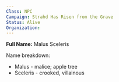 ```yaml
---
Class: NPC
Campaign: Strahd Has Risen from the Grave
Status: Alive
Organization:
---
```

**Full Name:** Malus Sceleris

Name breakdown:
- Malus - malice; apple tree
- Sceleris - crooked, villainous